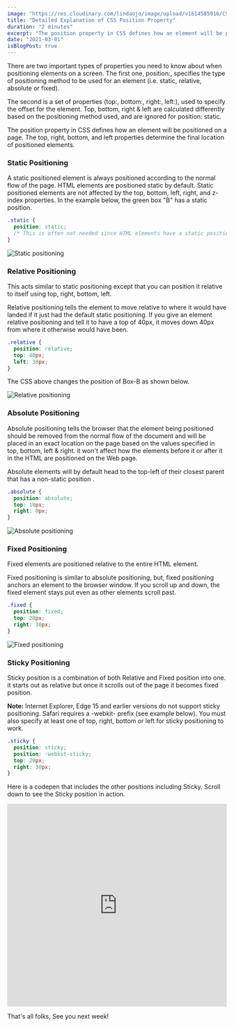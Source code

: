 ```yaml
---
image: 'https://res.cloudinary.com/lindaojo/image/upload/v1614585916/CSS_position_property_s83pcy.png'
title: "Detailed Explanation of CSS Position Property"
duration: "2 minutes"
excerpt: "The position property in CSS defines how an element will be positioned on a page. The top, right, bottom, and left properties determine the final location of positioned element "
date: "2021-03-01"
isBlogPost: true
---
```


There are two important types of properties you need to know about when positioning elements on a screen. The first one, position:, specifies the type of positioning method to be used for an element (i.e. static, relative, absolute or fixed). 

The second is a set of properties (top:, bottom:, right:, left:), used to specify the offset for the element. Top, bottom, right & left are calculated differently based on the positioning method used, and are ignored for position: static.

The position property in CSS defines how an element will be positioned on a page. The top, right, bottom, and left properties determine the final location of positioned elements.

<h3>Static Positioning</h3>

A static positioned element is always positioned according to the normal flow of the page. HTML elements are positioned static by default. Static positioned elements are not affected by the top, bottom, left, right, and z-index properties. In the example below, the green box "B" has a static position.

```css
.static {
  position: static;
  /* This is often not needed since HTML elements have a static position by default */
}
``` 

<div class="centered-image lg:w-1/3 md:w-2/3 sm:w-56">

![Static positioning](https://res.cloudinary.com/lindaojo/image/upload/v1614593087/Static_dja3yr.png)

</div>

<h3>Relative Positioning</h3>

This acts similar to static positioning except that you can position it relative to itself using top, right, bottom, left.

Relative positioning tells the element to move relative to where it would have landed if it just had the default static positioning. If you give an element relative positioning and tell it to have a top of 40px, it moves down 40px from where it otherwise would have been.

```css
.relative {
  position: relative;
  top: 40px;
  left: 30px;
}
``` 
The CSS above changes the position of Box-B as shown below.

<div class="centered-image lg:w-1/3 md:w-2/3 sm:w-56">

![Relative positioning](https://res.cloudinary.com/lindaojo/image/upload/v1614593099/Relative_pr9pui.png)

</div>

<h3>Absolute Positioning</h3>

Absolute positioning tells the browser that the element being positioned should be removed from the normal flow of the document and will be placed in an exact location on the page based on the values specified in top, bottom, left & right. it won't affect how the elements before it or after it in the HTML are positioned on the Web page.

Absolute elements will by default head to the top-left of their closest parent that has a non-static position .

```css
.absolute {
  position: absolute;
  top: 10px;
  right: 0px;
}
``` 

<div class="centered-image lg:w-1/3 md:w-2/3 sm:w-56">

![Absolute positioning](https://res.cloudinary.com/lindaojo/image/upload/v1614593107/Absolute_w2v3cc.png)

</div>

<h3>Fixed Positioning</h3>

Fixed elements are positioned relative to the entire HTML element.

Fixed positioning is similar to absolute positioning, but, fixed positioning anchors an element to the browser window. If you scroll up and down, the fixed element stays put even as other elements scroll past.

```css
.fixed {
  position: fixed;
  top: 20px;
  right: 30px;
}
``` 

<div class="centered-image lg:w-1/3 md:w-2/3 sm:w-56">

![Fixed positioning](https://res.cloudinary.com/lindaojo/image/upload/v1614593119/Fixed_sslddt.png)

</div>

<h3>Sticky Positioning</h3>

Sticky position is a combination of both Relative and Fixed position into one. it starts out as relative but once it scrolls out of the page it becomes fixed position.

<strong>Note:</strong> Internet Explorer, Edge 15 and earlier versions do not support sticky positioning. Safari requires a -webkit- prefix (see example below). You must also specify at least one of top, right, bottom or left for sticky positioning to work.

```css
.sticky {
  position: sticky;
  position: -webkit-sticky;
  top: 20px;
  right: 30px;
}
```
Here is a codepen that includes the other positions including Sticky. Scroll down to see the Sticky position in action.

<iframe height="465" style="width: 100%;" scrolling="no" title="CSS Positioning property" src="https://codepen.io/LindaOjo/embed/gOLeqaY?height=265&theme-id=dark&default-tab=html,result" frameborder="no" loading="lazy" allowtransparency="true" allowfullscreen="true">
  See the Pen <a href='https://codepen.io/LindaOjo/pen/gOLeqaY'>CSS Positioning property</a> by Linda
  (<a href='https://codepen.io/LindaOjo'>@LindaOjo</a>) on <a href='https://codepen.io'>CodePen</a>.
</iframe>

That's all folks, See you next week!